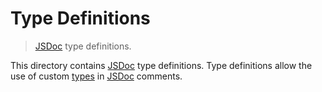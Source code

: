 # Type Definitions

> [JSDoc][jsdoc] type definitions.

<!-- Section to include introductory text. Make sure to keep an empty line after the intro `section` element and another before the `/section` close. -->

<section class="intro">

This directory contains [JSDoc][jsdoc] type definitions. Type definitions allow the use of custom [types][jsdoc-typedef] in [JSDoc][jsdoc] comments.

</section>

<!-- /.intro -->

<!-- Section for all links. Make sure to keep an empty line after the `section` element and another before the `/section` close. -->

<section class="links">

[jsdoc]: http://usejsdoc.org/

[jsdoc-typedef]: http://usejsdoc.org/tags-typedef.html

</section>

<!-- /.links -->
